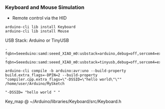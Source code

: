 ### Keyboard and Mouse Simulation
* Remote control via the HID 
```
arduino-cli lib install Keyboard
arduino-cli lib install Mouse
```
USB Stack: Arduino or TinyUSB
```
-fqbn=Seeeduino:samd:seeed_XIAO_m0:usbstack=arduino,debug=off,sercom4=exclude  
-fqbn=Seeeduino:samd:seeed_XIAO_m0:usbstack=tinyusb,debug=off,sercom4=exclude
```
```
arduino-cli compile -b arduino:avr:uno --build-property build.extra_flags=-DPIN=2 --build-property "compiler.cpp.extra_flags=\"-DSSID=\"hello world\"\"" /home/user/Arduino/MySketch
                                                                                                                              "-DSSID= "hello world " "   
```
Key_map @ ~/Arduino/libraries/Keyboard/src/Keyboard.h
